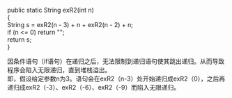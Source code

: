 public static String exR2(int n)  <br>
{  <br>
    String s = exR2(n - 3) +  n + exR2(n - 2) + n;  <br>
    if (n <= 0) return "";  <br>
    return s;  <br>
}<br>

因条件语句（if语句）在递归之后，无法限制到递归语句使其跳出递归。从而导致程序会陷入无限递归，直到堆栈溢出。<br>
即，假设给定参数n为3。语句会在exR2（n-3）处开始递归成exR2（0），之后再递归成exR2（-3）、exR2（-6）、exR2（-9）而陷入无限递归。